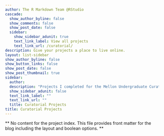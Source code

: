 ```yaml
---
author: The R Markdown Team @RStudio
cascade:
  show_author_byline: false
  show_comments: false
  show_post_date: false
  sidebar:
    show_sidebar_adunit: true
    text_link_label: View all projects
    text_link_url: /curatorial/
description: Give your projects a place to live online.
layout: list-sidebar
show_author_byline: false
show_button_links: false
show_post_date: false
show_post_thumbnail: true
sidebar:
  author: 
  description: "Projects I completed for the Mellon Undergraduate Curatorial Fellowship"
  show_sidebar_adunit: false
  text_link_label: ""
  text_link_url: ""
  title: Curatorial Projects
title: Curatorial Projects
---
```


** No content for the project index. This file provides front matter for the blog including the layout and boolean options. **
